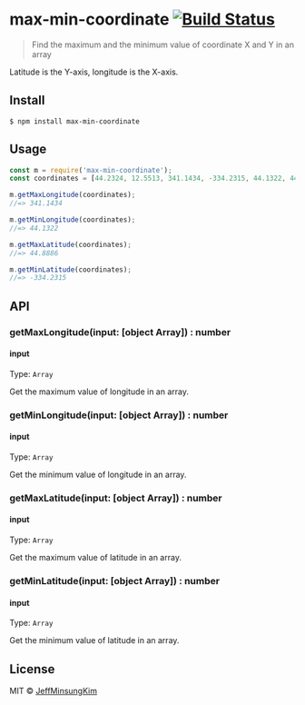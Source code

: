 # max-min-coordinate [![Build Status](https://travis-ci.org/jeffminsungkim/max-min-coordinate.svg?branch=master)](https://travis-ci.org/jeffminsungkim/max-min-coordinate)

> Find the maximum and the minimum value of coordinate X and Y in an array

Latitude is the Y-axis, longitude is the X-axis.


## Install

```
$ npm install max-min-coordinate
```


## Usage

```js
const m = require('max-min-coordinate');
const coordinates = [44.2324, 12.5513, 341.1434, -334.2315, 44.1322, 44.8886];

m.getMaxLongitude(coordinates);
//=> 341.1434

m.getMinLongitude(coordinates);
//=> 44.1322

m.getMaxLatitude(coordinates);
//=> 44.8886

m.getMinLatitude(coordinates);
//=> -334.2315
```


## API

### getMaxLongitude(input: [object Array]) : number

#### input

Type: `Array`

Get the maximum value of longitude in an array.

### getMinLongitude(input: [object Array]) : number

#### input

Type: `Array`

Get the minimum value of longitude in an array.

### getMaxLatitude(input: [object Array]) : number

#### input

Type: `Array`

Get the maximum value of latitude in an array.

### getMinLatitude(input: [object Array]) : number

#### input

Type: `Array`

Get the minimum value of latitude in an array.

## License

MIT © [JeffMinsungKim](https://jeffminsungkim.com)
